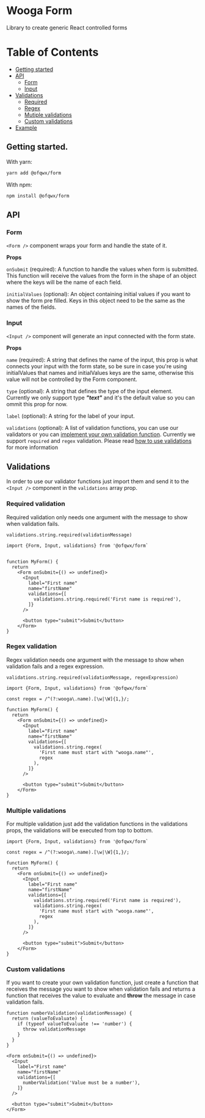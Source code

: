 # Wooga Form

Library to create generic React controlled forms

# Table of Contents

- [Getting started](#getting-started)
- [API](#api)
  - [Form](#form)
  - [Input](#input)
- [Validations](#validations)
  - [Required](#required-validation)
  - [Regex](#regex-validation)
  - [Mutiple validations](#multiple-validations)
  - [Custom validations](#custom-validations)
- [Example](#example)


## Getting started.

With yarn:

```bash
yarn add @ofqwx/form
```

With npm:

```bash
npm install @ofqwx/form
```

## API

### **Form**

`<Form />` component wraps your form and handle the state of it.

**Props**

`onSubmit` (required): A function to handle the values when form is submitted. This function will receive the values from the form in the shape of an object where the keys will be the name of each field.

`initialValues` (optional): An object containing initial values if you want to show the form pre filled. Keys in this object need to be the same as the names of the fields.

### **Input**

`<Input />` component will generate an input connected with the form state.

**Props**

`name` (required): A string that defines the name of the input, this prop is what connects your input with the form state, so be sure in case you're using initialValues that names and initialValues keys are the same, otherwise this value will not be controlled by the Form component.

`type` (optional): A string that defines the type of the input element.  
Currently we only support type **_"text"_** and it's the default value so you can ommit this prop for now.

`label` (optional): A string for the label of your input.

`validations` (optional): A list of validation functions, you can use our validators or you can [implement your own validation function](#custom-validations). Currently we support `required` and `regex` validation. Please read [how to use validations](#using-validations) for more information

## Validations

In order to use our validator functions just import them and send it to the `<Input />` component in the `validations` array prop.

### Required validation

Required validation only needs one argument with the message to show when validation fails.

`validations.string.required(validationMessage)`

```JSX
import {Form, Input, validations} from '@ofqwx/form`


function MyForm() {
  return
    <Form onSubmit={() => undefined}>
      <Input
        label="First name"
        name="firstName"
        validations={[
          validations.string.required('First name is required'),
        ]}
      />

      <button type="submit">Submit</button>
    </Form>
}
```

### Regex validation

Regex validation needs one argument with the message to show when validation fails and a regex expression.

`validations.string.required(validationMessage, regexExpression)`

```JSX
import {Form, Input, validations} from '@ofqwx/form`

const regex = /^(?:wooga\.name).[\w|\W]{1,}/;

function MyForm() {
  return
    <Form onSubmit={() => undefined}>
      <Input
        label="First name"
        name="firstName"
        validations={[
          validations.string.regex(
            'First name must start with "wooga.name"',
            regex
          ),
        ]}
      />

      <button type="submit">Submit</button>
    </Form>
}
```

### Multiple validations

For multiple validation just add the validation functions in the validations props, the validations will be executed from top to bottom.

```JSX
import {Form, Input, validations} from '@ofqwx/form`

const regex = /^(?:wooga\.name).[\w|\W]{1,}/;

function MyForm() {
  return
    <Form onSubmit={() => undefined}>
      <Input
        label="First name"
        name="firstName"
        validations={[
          validations.string.required('First name is required'),
          validations.string.regex(
            'First name must start with "wooga.name"',
            regex
          ),
        ]}
      />

      <button type="submit">Submit</button>
    </Form>
}
```

### Custom validations

If you want to create your own validation function, just create a function that receives the message you want to show when validation fails and returns a function that receives the value to evaluate and **throw** the message in case validation fails.

```JSX
function numberValidation(validationMessage) {
  return (valueToEvaluate) {
    if (typeof valueToEvaluate !== 'number') {
      throw validationMessage
    }
  }
}

<Form onSubmit={() => undefined}>
  <Input
    label="First name"
    name="firstName"
    validations={[
      numberValidation('Value must be a number'),
    ]}
  />

  <button type="submit">Submit</button>
</Form>
```
